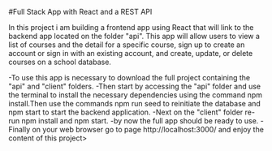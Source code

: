 #Full Stack App with React and a REST API

In this project i am building a frontend app using React that will link to the backend app located on the folder "api".
This app will allow users to view a list of courses and the detail for a specific course, sign up to create an account or sign in with an existing account, and create, update, or delete courses on a school database.

-To use this app is necessary to download the full project containing the "api" and "client" folders.
-Then start by accessing the "api" folder and use the terminal to install the necessary dependencies using the command npm install.Then use the commands npm run seed to reinitiate the database and npm start to start the backend application.
-Next on the "client" folder re-run npm install and npm start.
-by now the full app should be ready to use. 
-Finally on your web browser go to page http://localhost:3000/ and enjoy the content of this project>